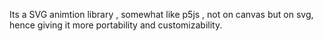 
Its a SVG animtion library , somewhat like p5js , not on canvas but on svg, hence giving it more portability and customizability.
